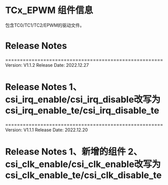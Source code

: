 # TCx_EPWM 组件信息
包含TC0/TC1/TC2/EPWM的驱动文件。

# Release Notes
======================================================
Version: V1.1.2
Release Date: 2022.12.27

Release Notes
1、csi_irq_enable/csi_irq_disable改写为csi_irq_enable_te/csi_irq_disable_te
======================================================

======================================================
Version: V1.1.1
Release Date: 2022.12.20

Release Notes
1、新增的组件
2、csi_clk_enable/csi_clk_enable改写为csi_clk_enable_te/csi_clk_disable_te
======================================================
